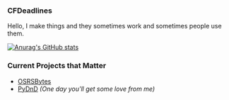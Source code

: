 ### CFDeadlines

Hello, I make things and they sometimes work and sometimes people use them.


[![Anurag's GitHub stats](https://github-readme-stats.vercel.app/api?username=Coffee-fueled-deadlines&theme=vision-friendly-dark&count_private=true)](https://github.com/anuraghazra/github-readme-stats)

### Current Projects that Matter

* [OSRSBytes](https://github.com/Coffee-fueled-deadlines/OSRSBytes)
* [PyDnD](https://github.com/Coffee-fueled-deadlines/PyDnD) _(One day you'll get some love from me)_
